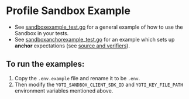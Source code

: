# Profile Sandbox Example

- See [sandboxexample_test.go](sandboxexample_test.go) for a general example of how to use the Sandbox in your tests.
- See [sandboxanchorexample_test.go](sandboxanchorexample_test.go) for an example which sets up **anchor** expectations (see [source and verifiers](https://developers.yoti.com/yoti/knowledge-base-hub#source-and-verifiers)).

## To run the examples:
1. Copy the `.env.example` file and rename it to be `.env`.
1. Then modify the `YOTI_SANDBOX_CLIENT_SDK_ID` and `YOTI_KEY_FILE_PATH` environment variables mentioned above.
